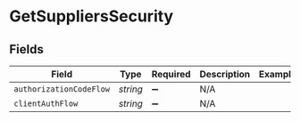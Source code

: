 # GetSuppliersSecurity


## Fields

| Field                   | Type                    | Required                | Description             | Example                 |
| ----------------------- | ----------------------- | ----------------------- | ----------------------- | ----------------------- |
| `authorizationCodeFlow` | *string*                | :heavy_minus_sign:      | N/A                     |                         |
| `clientAuthFlow`        | *string*                | :heavy_minus_sign:      | N/A                     |                         |